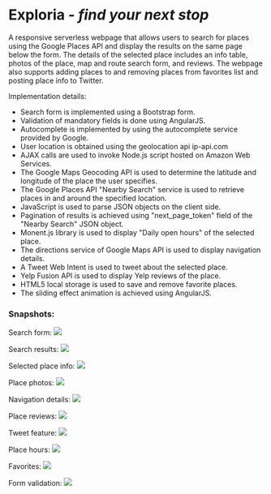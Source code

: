 # Exploria - *find your next stop*

A responsive serverless webpage that allows users to search for places using the Google Places API and display the results on the same page below the form. The details of the selected place includes an info table, photos of the place, map and route search form, and reviews.
The webpage also supports adding places to and removing places from favorites list and posting place info to Twitter.

Implementation details:

- Search form is implemented using a Bootstrap form.
- Validation of mandatory fields is done using AngularJS.
- Autocomplete is implemented by using the autocomplete service provided by Google.
- User location is obtained using the geolocation api ip-api.com
- AJAX calls are used to invoke Node.js script hosted on Amazon Web Services.
- The Google Maps Geocoding API is used to determine the latitude and longitude of the place the user specifies.
- The Google Places API "Nearby Search" service is used to retrieve places in and around the specified location.
- JavaScript is used to parse JSON objects on the client side.
- Pagination of results is achieved using "next_page_token" field of the "Nearby Search" JSON object.
- Monent.js library is used to display "Daily open hours" of the selected place.
- The directions service of Google Maps API is used to display navigation details.
- A Tweet Web Intent is used to tweet about the selected place.
- Yelp Fusion API is used to display Yelp reviews of the place.
- HTML5 local storage is used to save and remove favorite places.
- The sliding effect animation is achieved using AngularJS.


### Snapshots:


Search form:
<kbd><img src = "Images/search.PNG"></kbd>


Search results:
<kbd><img src = "Images/results.PNG"></kbd>


Selected place info:
<kbd><img src = "Images/Place.PNG"></kbd>


Place photos:
<kbd><img src = "Images/photos.PNG"></kbd>


Navigation details:
<kbd><img src = "Images/Navigation.PNG"></kbd>


Place reviews:
<kbd><img src = "Images/Reviews.PNG"></kbd>


Tweet feature:
<kbd><img src = "Images/Twitter.PNG"></kbd>


Place hours:
<kbd><img src = "Images/Timings.PNG"></kbd>


Favorites:
<kbd><img src = "Images/Favorites.PNG"></kbd>


Form validation:
<kbd><img src = "Images/validation.PNG"></kbd>
